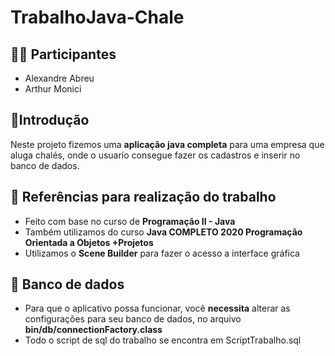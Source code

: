 # TrabalhoJava-Chale

## 👨‍💻 Participantes

-   Alexandre Abreu
-   Arthur Monici

## 📃Introdução

Neste projeto fizemos uma **aplicação java completa** para uma empresa que aluga chalés, onde o usuarío consegue fazer os cadastros e inserir no banco de dados.

## 🔎 Referências para realização do trabalho

-   Feito com base no curso de **Programação II - Java**
-   Também utilizamos do curso **Java COMPLETO 2020 Programação Orientada a Objetos +Projetos**
-   Utilizamos o **Scene Builder** para fazer o acesso a interface gráfica

## 💾 Banco de dados

-   Para que o aplicativo possa funcionar, você **necessita** alterar as configurações para seu banco de dados, no arquivo **bin/db/connectionFactory.class**
-   Todo o script de sql do trabalho se encontra em ScriptTrabalho.sql
